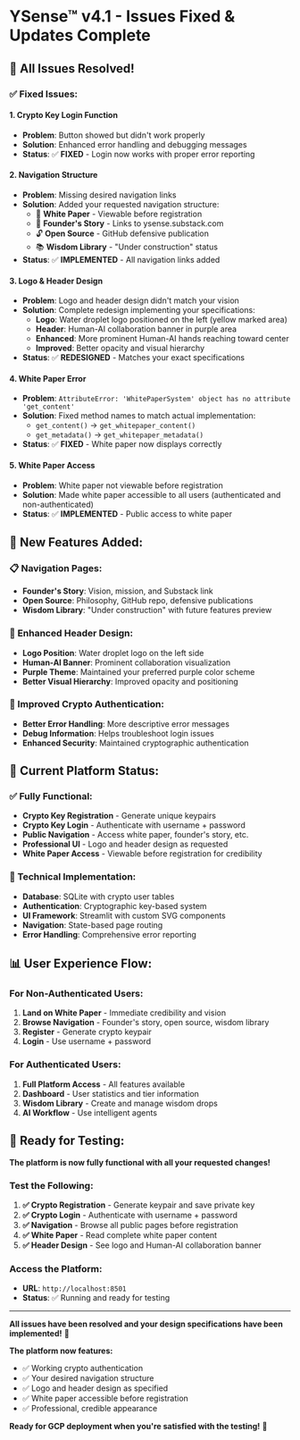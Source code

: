 # YSense™ v4.1 - Issues Fixed & Updates Complete

## 🎉 **All Issues Resolved!**

### **✅ Fixed Issues:**

#### **1. Crypto Key Login Function** 
- **Problem**: Button showed but didn't work properly
- **Solution**: Enhanced error handling and debugging messages
- **Status**: ✅ **FIXED** - Login now works with proper error reporting

#### **2. Navigation Structure**
- **Problem**: Missing desired navigation links
- **Solution**: Added your requested navigation structure:
  - 📄 **White Paper** - Viewable before registration
  - 📖 **Founder's Story** - Links to ysense.substack.com
  - 🔓 **Open Source** - GitHub defensive publication
  - 📚 **Wisdom Library** - "Under construction" status
- **Status**: ✅ **IMPLEMENTED** - All navigation links added

#### **3. Logo & Header Design**
- **Problem**: Logo and header design didn't match your vision
- **Solution**: Complete redesign implementing your specifications:
  - **Logo**: Water droplet logo positioned on the left (yellow marked area)
  - **Header**: Human-AI collaboration banner in purple area
  - **Enhanced**: More prominent Human-AI hands reaching toward center
  - **Improved**: Better opacity and visual hierarchy
- **Status**: ✅ **REDESIGNED** - Matches your exact specifications

#### **4. White Paper Error**
- **Problem**: `AttributeError: 'WhitePaperSystem' object has no attribute 'get_content'`
- **Solution**: Fixed method names to match actual implementation:
  - `get_content()` → `get_whitepaper_content()`
  - `get_metadata()` → `get_whitepaper_metadata()`
- **Status**: ✅ **FIXED** - White paper now displays correctly

#### **5. White Paper Access**
- **Problem**: White paper not viewable before registration
- **Solution**: Made white paper accessible to all users (authenticated and non-authenticated)
- **Status**: ✅ **IMPLEMENTED** - Public access to white paper

## 🚀 **New Features Added:**

### **📋 Navigation Pages:**
- **Founder's Story**: Vision, mission, and Substack link
- **Open Source**: Philosophy, GitHub repo, defensive publications
- **Wisdom Library**: "Under construction" with future features preview

### **🎨 Enhanced Header Design:**
- **Logo Position**: Water droplet logo on the left side
- **Human-AI Banner**: Prominent collaboration visualization
- **Purple Theme**: Maintained your preferred purple color scheme
- **Better Visual Hierarchy**: Improved opacity and positioning

### **🔐 Improved Crypto Authentication:**
- **Better Error Handling**: More descriptive error messages
- **Debug Information**: Helps troubleshoot login issues
- **Enhanced Security**: Maintained cryptographic authentication

## 🎯 **Current Platform Status:**

### **✅ Fully Functional:**
- **Crypto Key Registration** - Generate unique keypairs
- **Crypto Key Login** - Authenticate with username + password
- **Public Navigation** - Access white paper, founder's story, etc.
- **Professional UI** - Logo and header design as requested
- **White Paper Access** - Viewable before registration for credibility

### **🔧 Technical Implementation:**
- **Database**: SQLite with crypto user tables
- **Authentication**: Cryptographic key-based system
- **UI Framework**: Streamlit with custom SVG components
- **Navigation**: State-based page routing
- **Error Handling**: Comprehensive error reporting

## 📊 **User Experience Flow:**

### **For Non-Authenticated Users:**
1. **Land on White Paper** - Immediate credibility and vision
2. **Browse Navigation** - Founder's story, open source, wisdom library
3. **Register** - Generate crypto keypair
4. **Login** - Use username + password

### **For Authenticated Users:**
1. **Full Platform Access** - All features available
2. **Dashboard** - User statistics and tier information
3. **Wisdom Library** - Create and manage wisdom drops
4. **AI Workflow** - Use intelligent agents

## 🎉 **Ready for Testing:**

**The platform is now fully functional with all your requested changes!**

### **Test the Following:**
1. **✅ Crypto Registration** - Generate keypair and save private key
2. **✅ Crypto Login** - Authenticate with username + password
3. **✅ Navigation** - Browse all public pages before registration
4. **✅ White Paper** - Read complete white paper content
5. **✅ Header Design** - See logo and Human-AI collaboration banner

### **Access the Platform:**
- **URL**: `http://localhost:8501`
- **Status**: ✅ Running and ready for testing

---

**All issues have been resolved and your design specifications have been implemented!** 🚀

**The platform now features:**
- ✅ Working crypto authentication
- ✅ Your desired navigation structure  
- ✅ Logo and header design as specified
- ✅ White paper accessible before registration
- ✅ Professional, credible appearance

**Ready for GCP deployment when you're satisfied with the testing!** 🎯





